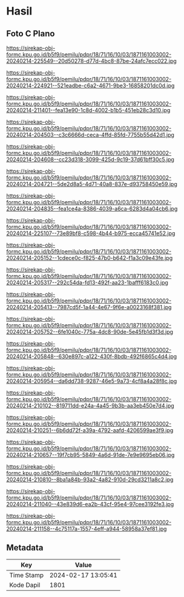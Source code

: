 # Hasil

## Foto C Plano

https://sirekap-obj-formc.kpu.go.id/b5f9/pemilu/pdpr/18/71/16/10/03/1871161003002-20240214-225549--20d50278-d77d-4bc8-87be-24afc7ecc022.jpg

https://sirekap-obj-formc.kpu.go.id/b5f9/pemilu/pdpr/18/71/16/10/03/1871161003002-20240214-224921--521eadbe-c6a2-4671-9be3-16858201dc0d.jpg

https://sirekap-obj-formc.kpu.go.id/b5f9/pemilu/pdpr/18/71/16/10/03/1871161003002-20240214-211401--fea13e90-1c8d-4002-b1b5-451eb28c3d10.jpg

https://sirekap-obj-formc.kpu.go.id/b5f9/pemilu/pdpr/18/71/16/10/03/1871161003002-20240214-204503--c3c6666d-ceca-4ffd-85fd-7755b55d42d1.jpg

https://sirekap-obj-formc.kpu.go.id/b5f9/pemilu/pdpr/18/71/16/10/03/1871161003002-20240214-204608--cc23d318-3099-425d-9c19-37d61bff30c5.jpg

https://sirekap-obj-formc.kpu.go.id/b5f9/pemilu/pdpr/18/71/16/10/03/1871161003002-20240214-204721--5de2d8a5-4d71-40a8-837e-d93758450e59.jpg

https://sirekap-obj-formc.kpu.go.id/b5f9/pemilu/pdpr/18/71/16/10/03/1871161003002-20240214-204835--fea1ce4a-8386-4039-a6ca-6283d4a04cb6.jpg

https://sirekap-obj-formc.kpu.go.id/b5f9/pemilu/pdpr/18/71/16/10/03/1871161003002-20240214-225107--73e89bf8-c598-4b44-b975-ecca45741e52.jpg

https://sirekap-obj-formc.kpu.go.id/b5f9/pemilu/pdpr/18/71/16/10/03/1871161003002-20240214-205152--1cdece0c-f825-47b0-b642-f1a3c09e43fe.jpg

https://sirekap-obj-formc.kpu.go.id/b5f9/pemilu/pdpr/18/71/16/10/03/1871161003002-20240214-205317--292c54da-fd13-492f-aa23-1bafff6183c0.jpg

https://sirekap-obj-formc.kpu.go.id/b5f9/pemilu/pdpr/18/71/16/10/03/1871161003002-20240214-205413--7987cd5f-1a44-4e67-9f6e-a0023168f381.jpg

https://sirekap-obj-formc.kpu.go.id/b5f9/pemilu/pdpr/18/71/16/10/03/1871161003002-20240214-205752--6fe1040c-775a-4dc8-90de-5e45fb1d3f3d.jpg

https://sirekap-obj-formc.kpu.go.id/b5f9/pemilu/pdpr/18/71/16/10/03/1871161003002-20240214-205848--630e897c-a122-430f-8bdb-492f6865c4d4.jpg

https://sirekap-obj-formc.kpu.go.id/b5f9/pemilu/pdpr/18/71/16/10/03/1871161003002-20240214-205954--da6dd738-9287-46e5-9a73-4cf8a4a28f8c.jpg

https://sirekap-obj-formc.kpu.go.id/b5f9/pemilu/pdpr/18/71/16/10/03/1871161003002-20240214-210102--819711dd-e24a-4a45-9b3b-aa3eb450e7d4.jpg

https://sirekap-obj-formc.kpu.go.id/b5f9/pemilu/pdpr/18/71/16/10/03/1871161003002-20240214-210251--6b6dd72f-a39a-4792-aafd-4206599ae3f9.jpg

https://sirekap-obj-formc.kpu.go.id/b5f9/pemilu/pdpr/18/71/16/10/03/1871161003002-20240214-210657--19f7cb95-5849-4a6d-91de-7e9e9695eb06.jpg

https://sirekap-obj-formc.kpu.go.id/b5f9/pemilu/pdpr/18/71/16/10/03/1871161003002-20240214-210810--8ba1a84b-93a2-4a82-910d-29cd3211a8c2.jpg

https://sirekap-obj-formc.kpu.go.id/b5f9/pemilu/pdpr/18/71/16/10/03/1871161003002-20240214-211040--43e839d6-ea2b-43cf-95e4-97cee3192fe3.jpg

https://sirekap-obj-formc.kpu.go.id/b5f9/pemilu/pdpr/18/71/16/10/03/1871161003002-20240214-211158--4c75117a-1557-4eff-a944-58958a37ef81.jpg


## Metadata

| Key        | Value               |
| ---------- | ------------------- |
| Time Stamp | 2024-02-17 13:05:41 |
| Kode Dapil | 1801                |



